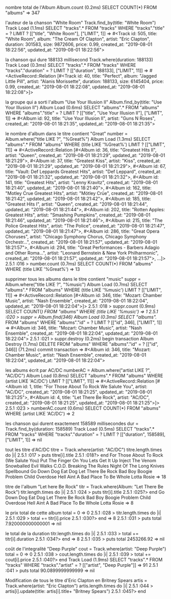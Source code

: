 nombre total de l'Album
 Album.count
   (0.2ms)  SELECT COUNT(*) FROM "albums"
 => 347 

 l'auteur de la chanson "White Room"
 Track.find_by(title: "White Room")
  Track Load (1.1ms)  SELECT  "tracks".* FROM "tracks" WHERE "tracks"."title" = ? LIMIT ?  [["title", "White Room"], ["LIMIT", 1]]
 => #<Track id: 505, title: "White Room", album: "The Cream Of Clapton", artist: "Eric Clapton", duration: 301583, size: 9872606, price: 0.99, created_at: "2019-08-01 18:22:56", updated_at: "2019-08-01 18:22:56">

 la chanson qui dure 188133 millisecond
  Track.where(duration: 188133)
  Track Load (0.3ms)  SELECT  "tracks".* FROM "tracks" WHERE "tracks"."duration" = ? LIMIT ?  [["duration", 188133], ["LIMIT", 11]]
 => #<ActiveRecord::Relation [#<Track id: 40, title: "Perfect", album: "Jagged Little Pill", artist: "Alanis Morissette", duration: 188133, size: 6145404, price: 0.99, created_at: "2019-08-01 18:22:08", updated_at: "2019-08-01 18:22:08">]>

 la groupe qui a sorti l'album "Use Your Illusion II"
 Album.find_by(title: "Use Your Illusion II")
  Album Load (0.6ms)  SELECT  "albums".* FROM "albums" WHERE "albums"."title" = ? LIMIT ?  [["title", "Use Your Illusion II"], ["LIMIT", 1]]
 => #<Album id: 92, title: "Use Your Illusion II", artist: "Guns N Roses", created_at: "2019-08-01 18:21:35", updated_at: "2019-08-01 18:21:35"> 

 le nombre d'album dans le titre contient "Great"
 number = Album.where("title LIKE ?", "%Great%")
  Album Load (1.3ms)  SELECT  "albums".* FROM "albums" WHERE (title LIKE '%Great%') LIMIT ?  [["LIMIT", 11]]
 => #<ActiveRecord::Relation [#<Album id: 36, title: "Greatest Hits II", artist: "Queen", created_at: "2019-08-01 18:21:29", updated_at: "2019-08-01 18:21:29">, #<Album id: 37, title: "Greatest Kiss", artist: "Kiss", created_at: "2019-08-01 18:21:29", updated_at: "2019-08-01 18:21:29">, #<Album id: 67, title: "Vault: Def Leppards Greatest Hits", artist: "Def Leppard", created_at: "2019-08-01 18:21:32", updated_at: "2019-08-01 18:21:32">, #<Album id: 141, title: "Greatest Hits", artist: "Lenny Kravitz", created_at: "2019-08-01 18:21:40", updated_at: "2019-08-01 18:21:40">, #<Album id: 162, title: "Motley Crue Greatest Hits", artist: "Mötley Crüe", created_at: "2019-08-01 18:21:42", updated_at: "2019-08-01 18:21:42">, #<Album id: 185, title: "Greatest Hits I", artist: "Queen", created_at: "2019-08-01 18:21:44", updated_at: "2019-08-01 18:21:44">, #<Album id: 202, title: "Rotten Apples: Greatest Hits", artist: "Smashing Pumpkins", created_at: "2019-08-01 18:21:46", updated_at: "2019-08-01 18:21:46">, #<Album id: 215, title: "The Police Greatest Hits", artist: "The Police", created_at: "2019-08-01 18:21:47", updated_at: "2019-08-01 18:21:47">, #<Album id: 286, title: "Great Opera Choruses", artist: "Chicago Symphony Chorus, Chicago Symphony Orchestr...", created_at: "2019-08-01 18:21:57", updated_at: "2019-08-01 18:21:57">, #<Album id: 294, title: "Great Performances - Barbers Adagio and Other Roma...", artist: "Leonard Bernstein & New York Philharmonic", created_at: "2019-08-01 18:21:57", updated_at: "2019-08-01 18:21:57">, ...]> 
2.5.1 :016 > number.count
   (0.7ms)  SELECT COUNT(*) FROM "albums" WHERE (title LIKE '%Great%')
 => 13 

supprimer tous les albums dans le titre contient "music"
suppr = Album.where("title LIKE ?", "%music")
  Album Load (0.7ms)  SELECT  "albums".* FROM "albums" WHERE (title LIKE '%music') LIMIT ?  [["LIMIT", 11]]
 => #<ActiveRecord::Relation [#<Album id: 346, title: "Mozart: Chamber Music", artist: "Nash Ensemble", created_at: "2019-08-01 18:22:04", updated_at: "2019-08-01 18:22:04">]> 
2.5.1 :018 > suppr.count
   (0.9ms)  SELECT COUNT(*) FROM "albums" WHERE (title LIKE '%music')
 => 1 
2.5.1 :020 > suppr = Album.find(346)
  Album Load (0.3ms)  SELECT  "albums".* FROM "albums" WHERE "albums"."id" = ? LIMIT ?  [["id", 346], ["LIMIT", 1]]
 => #<Album id: 346, title: "Mozart: Chamber Music", artist: "Nash Ensemble", created_at: "2019-08-01 18:22:04", updated_at: "2019-08-01 18:22:04"> 
2.5.1 :021 > suppr.destroy
   (0.2ms)  begin transaction
  Album Destroy (1.7ms)  DELETE FROM "albums" WHERE "albums"."id" = ?  [["id", 346]]
   (71.2ms)  commit transaction
 => #<Album id: 346, title: "Mozart: Chamber Music", artist: "Nash Ensemble", created_at: "2019-08-01 18:22:04", updated_at: "2019-08-01 18:22:04">

 les albums écrit par AC/DC
 numberAC = Album.where("artist LIKE ?", "AC/DC")
  Album Load (0.8ms)  SELECT  "albums".* FROM "albums" WHERE (artist LIKE 'AC/DC') LIMIT ?  [["LIMIT", 11]]
 => #<ActiveRecord::Relation [#<Album id: 1, title: "For Those About To Rock We Salute You", artist: "AC/DC", created_at: "2019-08-01 18:21:25", updated_at: "2019-08-01 18:21:25">, #<Album id: 4, title: "Let There Be Rock", artist: "AC/DC", created_at: "2019-08-01 18:21:25", updated_at: "2019-08-01 18:21:25">]> 
2.5.1 :023 > numberAC.count
   (0.6ms)  SELECT COUNT(*) FROM "albums" WHERE (artist LIKE 'AC/DC')
 => 2

 les chanson qui durent exactement 158589 millisecondes 
 dur = Track.find_by(duration: 158589)
  Track Load (0.5ms)  SELECT  "tracks".* FROM "tracks" WHERE "tracks"."duration" = ? LIMIT ?  [["duration", 158589], ["LIMIT", 1]]
 => nil 

 tout les titre d'AC/DC
 titre = Track.where(artist: "AC/DC")
  titre.length.times do |i|
2.5.1 :017 >     puts titre[i].title
2.5.1 :018?>   end
For Those About To Rock (We Salute You)
Put The Finger On You
Lets Get It Up
Inject The Venom
Snowballed
Evil Walks
C.O.D.
Breaking The Rules
Night Of The Long Knives
Spellbound
Go Down
Dog Eat Dog
Let There Be Rock
Bad Boy Boogie
Problem Child
Overdose
Hell Aint A Bad Place To Be
Whole Lotta Rosie
 => 18 

 titre de l'album "Let here Be Rock"
 titr = Track.where(Album: "Let There Be Rock")
 titr.length.times do |i|
2.5.1 :024 >     puts titr[i].title
2.5.1 :025?>   end
Go Down
Dog Eat Dog
Let There Be Rock
Bad Boy Boogie
Problem Child
Overdose
Hell Aint A Bad Place To Be
Whole Lotta Rosie
 => 8 

 le prix total de cette album 
  total = 0
 => 0 
2.5.1 :028 > titr.length.times do |i|
2.5.1 :029 >     total += titr[i].price
2.5.1 :030?>   end
 => 8 
2.5.1 :031 > puts total
7.920000000000001
 => nil

le total de la duration
titr.length.times do |i|
2.5.1 :033 >     total += titr[i].duration
2.5.1 :034?>   end
 => 8 
2.5.1 :035 > puts total
2453266.92
 => nil

 coût de l'integralité "Deep Purple"
 cout = Track.where(artist: "Deep Purple")
 total = 0
 => 0 
2.5.1 :038 > cout.length.times do |i|
2.5.1 :039 >     total += cout[i].price
2.5.1 :040?>   end
  Track Load (1.9ms)  SELECT "tracks".* FROM "tracks" WHERE "tracks"."artist" = ?  [["artist", "Deep Purple"]]
 => 91 
2.5.1 :041 > puts total
90.0899999999999
 => nil 

 Modification de tous le titre d'Eric Clapton en Britney Spears
 artis = Track.where(artist: "Eric Clapton")
 artis.length.times do |i|
2.5.1 :044 >     artis[i].update(title: artis[i].title+ "Britney Spears")
2.5.1 :045?>   end
